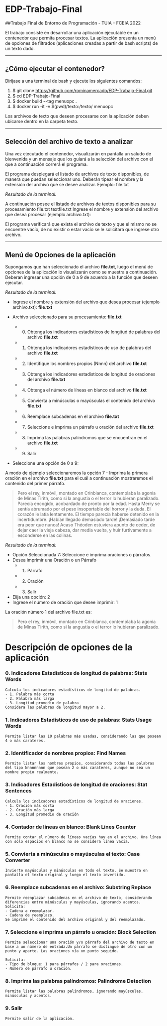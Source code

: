 # EDP-Trabajo-Final
##Trabajo Final de Entorno de Programación - TUIA - FCEIA 2022

El trabajo consiste en desarrollar una aplicación ejecutable en un contenedor que permita procesar textos.
La aplicación presenta un menú de opciones de filtrados (aplicaciones creadas a partir de bash scripts) de un texto dado.

-------------------------------------------------------------------------------------------------------------------
## ¿Cómo ejecutar el contenedor?

Dirijase a una terminal de bash y ejecute los siguientes comandos:

1. $ git clone https://github.com/rominamercado/EDP-Trabajo-Final.git
2. $ cd EDP-Trabajo-Final
3. $ docker build --tag menuopc .
4. $ docker run -it -v $(pwd)/texto:/texto/ menuopc

Los archivos de texto que deseen procesarse con la aplicación deben ubicarse dentro en la carpeta texto.

-------------------------------------------------------------------------------------------------------------------
## Selección del archivo de texto a analizar

Una vez ejecutado el contenedor, visualizarán en pantalla un saludo de bienvenida y un mensaje que los guiará a la selección del archivo con el que a continuación correrá el programa.

El programa desplegará el listado de archivos de texto disponibles, de manera que puedan seleccionar uno. Deberán tipear el nombre y la extensión del archivo que se desee analizar. Ejemplo: file.txt

*Resultado de la terminal:*

 A continuación posee el listado de archivos de textos disponibles para su procesamiento 
  file.txt
  textfile.txt
Ingrese el nombre y extensión del archivo que desea procesar (ejemplo archivo.txt):

El programa verificará que exista el archivo de texto y que el mismo no se encuentre vacío, de no existir o estar vacío se le solicitará que ingrese otro archivo.

-----------------------------------------------------------------------------------------------------------------
## Menú de Opciones de la aplicación

Supongamos que han seleccionado el archivo **file.txt**, luego el menú de opciones de la aplicación lo visualizarán como se muestra a continuación. Deberan ingresar una opción de 0 a 9 de acuerdo a la función que deseen ejecutar.

*Resultado de la terminal:*

- Ingrese el nombre y extensión del archivo que desea procesar (ejemplo archivo.txt): **file.txt**

- Archivo seleccionado para su procesamiento: **file.txt** 
 
  - 0) Obtenga los indicadores estadísticos de longitud de palabras del archivo **file.txt**
  - 1) Obtenga los indicadores estadísticos de uso de palabras del archivo **file.txt**
  - 2) Identifique los nombres propios (Nnnn) del archivo **file.txt**
  - 3) Obtenga los indicadores estadísticos de longitud de oraciones del archivo **file.txt**
  - 4) Obtenga el número de líneas en blanco del archivo **file.txt**
  - 5) Convierta a minúsculas o mayúsculas el contenido del archivo **file.txt**
  - 6) Reemplace subcadenas en el archivo **file.txt**
  - 7) Seleccione e imprima un párrafo u oración del archivo **file.txt**
  - 8) Imprima las palabras palíndromos que se encuentran en el archivo **file.txt**
  - 9) Salir 

- Seleccione una opción de 0 a 9:

A modo de ejemplo seleccionaremos la opción 7 - Imprima la primera oración en el archivo **file.txt** para el cuál a continuación mostraremos el contenido del primer párrafo.

> Pero el rey, inmóvil, montado en Crinblanca, contemplaba la agonía de Minas Tirith, como si la angustia o el terror lo hubieran paralizado. Parecía encogido, acobardado de pronto por la edad. Hasta Merry se sentía abrumado por el peso insoportable del horror y la duda. El corazón le latía lentamente. El tiempo parecía haberse detenido en la incertidumbre. ¡Habían llegado demasiado tarde! ¡Demasiado tarde era peor que nunca! Acaso Théoden estuviera apunto de ceder, de dejar caer la vieja cabeza, dar media vuelta, y huir furtivamente a esconderse en las colinas.

*Resultado de la terminal:*
 - Opción Seleccionada 7: Seleccione e imprima oraciones o párrafos.
 - Desea imprimir una Oración o un Párrafo
   - 1) Párrafo
   - 2) Oración
   - 3) Salir
 - Elija una opción: 2
 - Ingrese el número de oración que desee imprimir: 1

La oración número 1 del archivo file.txt es:
> Pero el rey, inmóvil, montado en Crinblanca, contemplaba la agonía de Minas Tirith, como si la angustia o el terror lo hubieran paralizado.


# Descripción de opciones de la aplicación

### 0. Indicadores Estadísticos de longitud de palabras: Stats Words
```
Calcula los indicadores estadísticos de longitud de palabras. 
- 1. Palabra más corta
- 2. Palabra más larga 
- 3. Longitud promedio de palabra
Considera las palabras de longitud mayor a 2.
```
### 1. Indicadores Estadísticos de uso de palabras: Stats Usage Words
```
Permite listar las 10 palabras más usadas, considerando las que posean 4 o más carateres.
```
### 2. Identificador de nombres propios: Find Names
```
Permite listar los nombres propios, considerando todas las palabras del tipo Nnnnnnnnn que posean 2 o más carateres, aunque no sea un nombre propio realmente.

```
### 3. Indicadores Estadísticos de longitud de oraciones: Stat Sentences
```
Calcula los indicadores estadísticos de longitud de oraciones.
- 1. Oración más corta
- 2. Oración más larga
- 3. Longitud promedio de oración
```
### 4. Contador de líneas en blanco: Blank Lines Counter
```
Permite contar el número de líneas vacías hay en el archivo. Una línea con sólo espacios en blanco no se considera línea vacía.
```
### 5. Convierta a minúsculas o mayúsculas el texto: Case Converter
```
Invierte mayúsculas y minúsculas en todo el texto. Se muestra en pantalla el texto original y luego el texto invertido.

```
### 6. Reemplace subcadenas en el archivo: Substring Replace
```
Permite reenplazar subcadenas en el archivo de texto, considerando diferencias entre minúsculas y mayúsculas, ignorando acentos. 
Solicita:
- Cadena a reemplazar.
- Cadena de reemplazo.
Se imprime el contenido del archivo original y del reemplazado.
```
### 7. Seleccione e imprima un párrafo u oración: Block Selection
```
Permite seleccionar una oración y/o párrafo del archivo de texto en base a un número de entrada.Un párrafo se distingue de otro con un punto y aparte. Las oraciones vía un punto seguido.

Solicita:
- Tipo de bloque: 1 para párrafos / 2 para oraciones.
- Número de párrafo u oración.
```
### 8. Imprima las palabras palíndromos: Palindrome Detection
```
Permite listar las palabras palíndromos, ignorando mayúsculas, minúsculas y acentos.
```
### 9. Salir
```
Permite salir de la aplicación.
```



